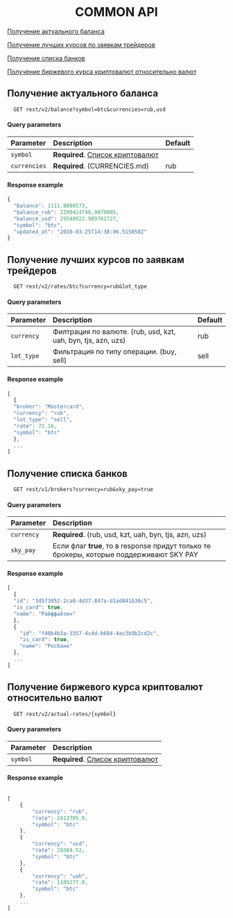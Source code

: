 <h1 align="center">COMMON API</h1>
 
[Получение актуального баланса](#balance)

[Получение лучших курсов по заявкам трейдеров](#rates)

[Получение списка банков](#brokers)

[Получение биржевого курса криптовалют относительно валют](#exchange)
 
 <a name="balance"></a>
## Получение актуального баланса

```http
  GET rest/v2/balance?symbol=btc&currencies=rub,usd
```

#### Query parameters

| Parameter | Description                | Default       |
| :-------- | :------------------------- | ------------- |
| `symbol` | **Required**. [Список криптовалют](CRYPTOCURRENCIES.md) | 
| `currencies` | **Required**. (CURRENCIES.md) | rub

#### Response example

```javascript
{
  "balance": 1111.8080573,
  "balance_rub": 2299424746.9870005,
  "balance_usd": 29548922.989762727,
  "symbol": "btc",
  "updated_at": "2020-03-25T14:38:06.515058Z"
}
```
 <a name="rates"></a>
## Получение лучших курсов по заявкам трейдеров

```http
  GET rest/v2/rates/btc?currency=rub&lot_type
```

#### Query parameters
 
| Parameter | Description                | Default       |
| :-------- | :------------------------- | ------------- | 
| `currency` | Филтрация по валюте. (rub, usd, kzt, uah, byn, tjs, azn, uzs) | rub
| `lot_type` | Фильтрация по типу операции. (buy, sell) | sell

#### Response example

```javascript
[
  {
  "broker": "Mastercard", 
  "currency": "rub",
  "lot_type": "sell",
  "rate": 72.16,
  "symbol": "btc"
  },
  ...
]
```
 <a name="brokers"></a>
## Получение списка банков

```http
  GET rest/v1/brokers?currency=rub&sky_pay=true
```
#### Query parameters

| Parameter | Description                |
| :-------- | :------------------------- |
| `currency` | **Required**. (rub, usd, kzt, uah, byn, tjs, azn, uzs)
| `sky_pay` | Если флаг **true**, то в response придут только те брокеры, которые поддерживают SKY PAY

#### Response example

```javascript
[
  {
  "id": "3d5f3052-2ca0-4d37-847a-d1ad841b36c5",
  "is_card": true,
  "name": "Райффайзен"
  },
  {
    "id": "f40b4b3a-3357-4c4d-b684-4ac3b9b2cd2c",
    "is_card": true,
    "name": "Росбанк"
  },
  ...
]
```
 <a name="exchange"></a>
## Получение биржевого курса криптовалют относительно валют

```http
  GET rest/v2/actual-rates/{symbol}
```
#### Query parameters

| Parameter | Description                |
| :-------- | :------------------------- |
| `symbol` | **Required**. [Список криптовалют](CRYPTOCURRENCIES.md)

#### Response example

```javascript

[
    {
        "currency": "rub",
        "rate": 2413785.0,
        "symbol": "btc"
    },
    {
        "currency": "usd",
        "rate": 29384.52,
        "symbol": "btc"
    },
    {
        "currency": "uah",
        "rate": 1105277.0,
        "symbol": "btc"
    },
    ...
]
